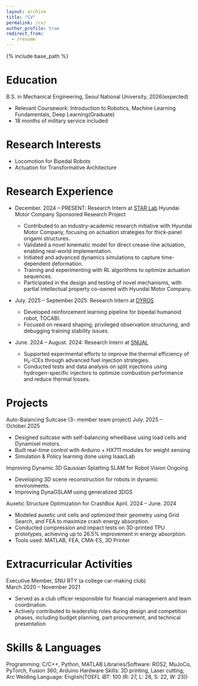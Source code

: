 ```yaml
---
layout: archive
title: "CV"
permalink: /cv/
author_profile: true
redirect_from:
  - /resume
---
```


{% include base_path %}

Education
======
B.S. in Mechanical Engineering, Seoul National University, 2026(expected)
 * Relevant Coursework: Introduction to Robotics, Machine Learning Fundamentals, Deep Learning(Graduate)
 * 18 months of military service included

Research Interests
======
* Locomotion for Bipedal Robots
* Actuation for Transformative Architecture 

Research Experience
======
* December. 2024 – PRESENT: Research Intern at [STAR Lab](https://starlab.snu.ac.kr/)
  Hyundai Motor Company Sponsored Research Project
  * Contributed to an industry-academic research initiative with Hyundai Motor Company, focusing on actuation strategies for thick-panel origami structures.
  * Validated a novel kinematic model for direct crease-line actuation, enabling real-world implementation.
  * Initiated and advanced dynamics simulations to capture time-dependent deformation.
  * Training and experimenting with RL algorithms to optimize actuation sequences.
  * Participated in the design and testing of novel mechanisms, with partial intellectual property co-owned with Hyundai Motor Company.

* July. 2025 – September.2025: Research Intern at [DYROS](http://dyros.snu.ac.kr/)
  * Developed reinforcement learning pipeline for bipedal humanoid robot, TOCABI.
  * Focused on reward shaping, privileged observation structuring, and debugging training stability issues.

* June. 2024 – August. 2024: Research Intern at [SNUAL](http://snual.snu.ac.kr/)
  * Supported experimental efforts to improve the thermal efficiency of H₂-ICEs through advanced fuel injection strategies.
  * Conducted tests and data analysis on split injections using hydrogen-specific injectors to optimize combustion performance and reduce thermal losses.

Projects
======
Auto-Balancing Suitcase (3- member team project)
July. 2025 – October.2025
-	Designed suitcase with self-balancing wheelbase using load cells and Dynamixel motors.
-	Built real-time control with Arduino + HX711 modules for weight sensing
-	Simulation & Policy learning done using IsaacLab

Improving Dynamic 3D Gaussian Splatting SLAM for Robot Vision
Ongoing
- Developing 3D scene reconstruction for robots in dynamic environments.
- Improving DynaGSLAM using generalized 3DGS

Auxetic Structure Optimization for CrashBox	
April. 2024 – June. 2024
- Modeled auxetic unit cells and optimized their geometry using Grid Search, and FEA to maximize crash energy absorption.
- Conducted compression and impact tests on 3D-printed TPU prototypes, achieving up to 26.5% improvement in energy absorption.
- Tools used: MATLAB, FEA, CMA-ES, 3D Printer


Extracurricular Activities
======
Executive Member, SNU RTY (a college car-making club)	
March 2020 – November 2021
-	Served as a club officer responsible for financial management and team coordination.
-	Actively contributed to leadership roles during design and competition phases, including budget planning, part procurement, and technical presentation

Skills & Languages
======
Programming: C/C++, Python, MATLAB
Libraries/Software: ROS2, MuJoCo, PyTorch, Fusion 360, Arduino
Hardware Skills: 3D printing, Laser cutting, Arc Welding
Language: English(TOEFL iBT: 100 (R: 27, L: 28, S: 22, W: 23))
  

